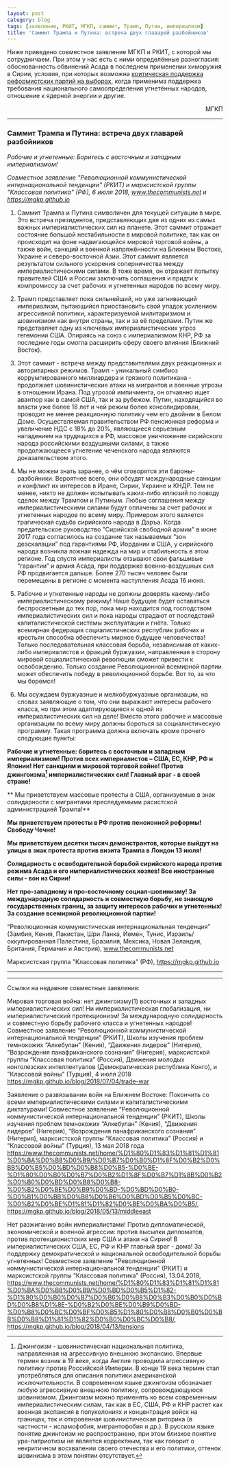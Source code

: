 ```yaml
---
layout: post
category: blog
tags: [заявление, РКИТ, МГКП, саммит, Трамп, Путин, империализм]
title: 'Саммит Трампа и Путина: встреча двух главарей разбойников'
---
```


Ниже приведено совместное заявление МГКП и РКИТ, с которой мы сотрудничаем. При этом у нас есть с ними определённые разногласия: обоснованность обвинений Асада в последнем применении химоружия в Сирии, условия, при которых возможна [критическая поддержка реформистских партий на выборах](https://mgkp.github.io/blog/2018/03/16/elections), когда применима поддержка требования национального самоопределения угнетённых народов, отношение к ядерной энергии и другие.

<p style="text-align: right;">МГКП</p>

<hr/>

### Саммит Трампа и Путина: встреча двух главарей разбойников

*Рабочие и угнетенные: Боритесь с восточным и западным империализмом!*

*Совместное заявление "Революционной коммунистической интернациональной тенденции" (РКИТ) и марксистской группы "Классовая политика" (РФ), 6 июля 2018, www.thecommunists.net и https://mgkp.github.io*

1. Саммит Трампа и Путина символичен для текущей ситуации в мире. Это встреча президентов, представляющих две из одних из самых важных империалистических сил на планете. Этот саммит отражает состояние большой нестабильности в мировой политике, так как он происходит на фоне надвигающейся мировой торговой войны, а также войн, санкций и военной напряжённости на Ближнем Востоке, Украине и северо-восточной Азии. Этот саммит является результатом сильного ускорения соперничества между империалистическими силами. В тоже время, он отражает попытку правителей США и России заключить соглашения и придти к компромиссу за счет рабочих и угнетенных народов по всему миру.

2. Трамп представляет пока сильнейший, но уже загнивающий империализм, пытающийся приостановить свой упадок усилением агрессивной политики, характеризуемой милитаризмом и шовинизмом как внутри страны, так и за её пределами. Путин же представляет одну из ключевых империалистических угроз гегемонии США. Опираясь на союз с империализмом КНР, РФ за последние годы смогла расширить сферу своего влияния (Ближний Восток). 

3. Этот саммит - встреча между представителями двух реакционных и авторитарных режимов. Трамп - уникальный симбиоз коррумпированного миллиардера и грязного политикана - продолжает шовинистические атаки на мигрантов и военные угрозы в отношении Ирана. Под угрозой импичмента, он отчаянно ищет авантюр как в самой США, так и за рубежом. Путин, находящийся во власти уже более 18 лет и чей режим более консолидирован, проводит не менее реакционную политику чем его двойник в Белом Доме. Осуществляемая правительством РФ пенсионная реформа и увеличение НДС с 18% до 20%, являющиеся серьезным нападением на трудящихся в РФ, массовое уничтожение сирийского народа российскими воздушными силами, а также продолжающееся угнетение чеченского народа являются доказательством этого. 

4. Мы не можем знать заранее, о чём сговорятся эти бароны-разбойники. Вероятнее всего, они обсудят международные санкции и конфликт их интересов в Иране, Сирии, Украине и КНДР. Тем не менее, никто не должен испытывать каких-либо иллюзий по поводу сделок между Трампом и Путиным. Любые соглашения между империалистическими силами будут оплачены за счет рабочих и угнетенных народов по всему миру. Примером этого является трагическая судьба сирийского народа в Даръа. Когда предательское руководство "Сирийской свободной армии" в июне 2017 года согласилось на создание так называемых “зон деэскалации” под гарантиями РФ, Иордании и США, у сирийского народа возникла ложная надежда на мир и стабильность в этом регионе. Год спустя империалисты отзывают свои фальшивые “гарантии” и армия Асада, при поддержке военно-воздушных сил РФ продвигается дальше. Более 270 тысяч человек были перемещены в регионе с момента наступления Асада 16 июня.

5. Рабочие и угнетенные народы не должны доверять какому-либо империалистическому режиму! Наше будущее будет оставаться беспросветным до тех пор, пока мир находится под господством империалистических сил и пока народы страдают от последствий капиталистической системы эксплуатации и гнёта. Только всемирная федерация социалистических республик рабочих и крестьян способна обеспечить мирное будущее человечества! Только последовательная классовая борьба, независимая от каких-либо империалистов и фракций буржуазии, направленная в сторону мировой социалистической революции сможет привести к освобождению. Только создание Революционной всемирной партии может обеспечить победу в революционной борьбе. Вот то, за что мы боремся!

6. Мы осуждаем буржуазные и мелкобуржуазные организации, на словах заявляющие о том, что они выражают интересы рабочего класса, но при этом адаптирующиеся к одной из империалистических сил на деле! Вместо этого рабочие и массовые организации по всему миру должны бороться за социалистическую программу. Такая программа должна включать кроме прочего следующие пункты:
     
**Рабочие и угнетенные: боритесь с восточным и западным империализмом! Против всех империалистов – США, ЕС, КНР, РФ и Японии! Нет санкциям и мировой торговой войне! Против джингоизма[^1] империалистических сил! Главный враг - в своей стране!**

** Мы приветствуем массовые протесты в США, организуемые в знак солидарности с мигрантами преследуемыми расистской администрацией Трампа!**

**Мы приветствуем протесты в РФ против пенсионной реформы! Свободу Чечне!**

**Мы приветствуем десятки тысяч демонстрантов, которые выйдут на улицы в знак протеста против визита Трампа в Лондон 13 июля!**

**Солидарность с освободительной борьбой сирийского народа против режима Асада и его империалистических хозяев! Все иностранные силы - вон из Сирии!**

**Нет про-западному и про-восточному социал-шовинизму! За международную солидарность и совместную борьбу, не знающую государственных границ, за защиту интересов рабочих и угнетенных! За создание всемирной революционной партии!**

“Революционная коммунистическая интернациональная тенденция” (Замбия, Кения, Пакистан, Шри Ланка, Йемен, Тунис, Израиль/оккупированная Палестина, Бразилия, Мексика, Новая Зеландия, Британия, Германия и Австрия), www.thecommunists.net
     
Марксистская группа "Kлассовая политика" (РФ), https://mgkp.github.io  

<hr/>

[^1]: Джингоизм - шовинистическая национальная политика, направленная на агрессивную внешнюю экспансию. Впервые термин возник в 19 веке, когда Англия проводила агрессивную политику против Российской Империи. В конце 19 века термин стал употребляться для описания политики американской исключительности. В современном языке джингоизм обозначает любую агрессивную внешнюю политику, сопровождающуюся шовинизмом. Джингоизм можно применять ко всем современным империалистическим силам, так как в ЕС, США, РФ и КНР растет как военная экспансия в полуколониях и концентрация войск на границах, так и откровенная шовинистическая риторика (в частности - исламофобия, мигрантофобия и др.). В русском языке понятие джингоизм не распространено, при этом близкое понятие ура-патриотизм не является корректным, так как говорит о некритичном восхвалении своего отечества и его политики, оттенок шовинизма в этом понятии отсутствует.

<hr/>

Ссылки на недавние совместные заявления:

Мировая торговая война: нет джингоизму(1) восточных и западных империалистических сил!
Ни империалистическая глобализация, ни империалистический протекционизм! За международную солидарность и совместную борьбу рабочего класса и угнетенных народов! 
Совместное заявление “Революционной коммунистической интернациональной тенденции” (РКИТ), Школы изучения проблем темнокожих “Алкебулан” (Кения), “Движения лидеров” (Нигерия), “Возрождения панафриканского сознания” (Нигерия), марксистской группы “Классовая политика” (Россия), Движения молодых конголезских интеллектуалов (Демократическая республика Конго), и "Классовой войны" (Турция), 4 июля 2018
https://mgkp.github.io/blog/2018/07/04/trade-war

Заявление о развязывании войн на Ближнем Востоке: Покончить со всеми империалистическими силами и капиталистическими диктатурами!
Совместное заявление “Революционной коммунистической интернациональной тенденции” (РКИТ), Школы изучения проблем темнокожих “Алкебулан” (Кения),    “Движения лидеров” (Нигерия), “Возрождения панафриканского сознания” (Нигерия), марксистской группы “Классовая политика” (Россия) и “Классовой войны” (Турция), 13 мая 2018 года
https://www.thecommunists.net/home/%D1%80%D1%83%D1%81%D1%81%D0%BA%D0%B8%D0%B9/%D0%B7%D0%B0%D1%8F%D0%B2%D0%BB%D0%B5%D0%BD%D0%B8%D0%B5-%D0%BE-%D1%80%D0%B0%D0%B7%D0%B2%D1%8F%D0%B7%D1%8B%D0%B2%D0%B0%D0%BD%D0%B8%D0%B8-%D0%B2%D0%BE%D0%B9%D0%BD-%D0%BD%D0%B0-%D0%B1%D0%BB%D0%B8%D0%B6%D0%BD%D0%B5%D0%BC-%D0%B2%D0%BE%D1%81%D1%82%D0%BE%D0%BA%D0%B5/, https://mgkp.github.io/blog/2018/05/13/middleeast

Нет разжиганию войн империалистами! Против дипломатической, экономической и военной агрессии: против высылки дипломатов, против протекционистских мер США и атаки на Сирию! В империалистических США, ЕС, РФ и КНР главный враг - дома! За поддержку демократической и национальной освободительной борьбы угнетенных! Совместное заявление "Революционной коммунистической интернациональной тенденции" (РКИТ) и марксистской группы “Классовая политика” (Россия), 13.04.2018, https://www.thecommunists.net/home/%D1%80%D1%83%D1%81%D1%81%D0%BA%D0%B8%D0%B9/%D0%BD%D0%B5%D1%82-%D1%80%D0%B0%D0%B7%D0%B6%D0%B8%D0%B3%D0%B0%D0%BD%D0%B8%D1%8E-%D0%B2%D0%BE%D0%B9%D0%BD-%D0%B8%D0%BC%D0%BF%D0%B5%D1%80%D0%B8%D0%B0%D0%BB%D0%B8%D1%81%D1%82%D0%B0%D0%BC%D0%B8/, https://mgkp.github.io/blog/2018/04/13/tensions